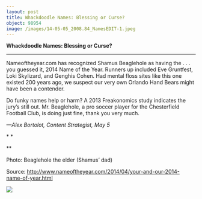 ```yaml
---
layout: post
title: Whackdoodle Names: Blessing or Curse?
object: 98954
image: /images/14-05-05_2008.84_NamesEDIT-1.jpeg
---
```

**Whackdoodle Names: Blessing or Curse?**

****

Nameoftheyear.com has recognized Shamus Beaglehole as having the . . . you guessed it, 2014 Name of the Year. Runners up included Eve Gruntfest, Loki Skylizard, and Genghis Cohen. Had mental floss sites like this one existed 200 years ago, we suspect our very own Orlando Hand Bears might have been a contender.

Do funky names help or harm? A 2013 Freakonomics study indicates the jury’s still out. Mr. Beaglehole, a pro soccer player for the Chesterfield Football Club, is doing just fine, thank you very much. 

*—Alex Bortolot, Content Strategist, May 5*

* *

**

Photo: Beaglehole the elder (Shamus’ dad)

Source: http://www.nameoftheyear.com/2014/04/your-and-our-2014-name-of-year.html

![]({{siteurl.base}}/images/14-05-05_2008.84_NamesEDIT-1.jpeg)
